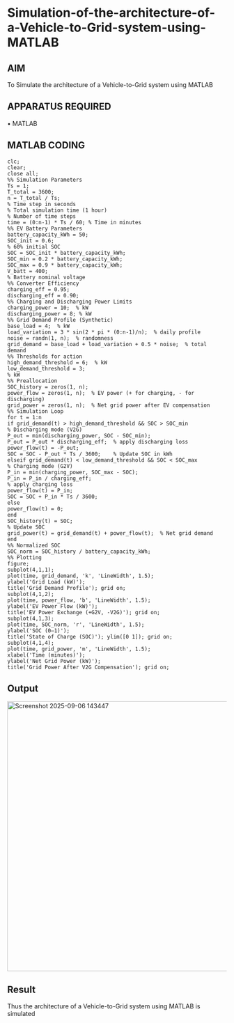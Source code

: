# Simulation-of-the-architecture-of-a-Vehicle-to-Grid-system-using-MATLAB
## AIM
To Simulate the architecture of a Vehicle-to-Grid system using MATLAB 

## APPARATUS REQUIRED
•	MATLAB

## MATLAB CODING
```
clc; 
clear; 
close all; 
%% Simulation Parameters 
Ts = 1;                 
T_total = 3600;         
n = T_total / Ts;       
% Time step in seconds 
% Total simulation time (1 hour) 
% Number of time steps 
time = (0:n-1) * Ts / 60; % Time in minutes 
%% EV Battery Parameters 
battery_capacity_kWh = 50; 
SOC_init = 0.6;                     
% 60% initial SOC 
SOC = SOC_init * battery_capacity_kWh; 
SOC_min = 0.2 * battery_capacity_kWh; 
SOC_max = 0.9 * battery_capacity_kWh; 
V_batt = 400;                      
% Battery nominal voltage 
%% Converter Efficiency 
charging_eff = 0.95; 
discharging_eff = 0.90; 
%% Charging and Discharging Power Limits 
charging_power = 10;  % kW 
discharging_power = 8; % kW 
%% Grid Demand Profile (Synthetic) 
base_load = 4;  % kW 
load_variation = 3 * sin(2 * pi * (0:n-1)/n);  % daily profile 
noise = randn(1, n);  % randomness 
grid_demand = base_load + load_variation + 0.5 * noise;  % total demand 
%% Thresholds for action 
high_demand_threshold = 6;  % kW 
low_demand_threshold = 3;   
% kW 
%% Preallocation 
SOC_history = zeros(1, n); 
power_flow = zeros(1, n);  % EV power (+ for charging, - for discharging) 
grid_power = zeros(1, n);  % Net grid power after EV compensation 
%% Simulation Loop 
for t = 1:n 
if grid_demand(t) > high_demand_threshold && SOC > SOC_min 
% Discharging mode (V2G) 
P_out = min(discharging_power, SOC - SOC_min); 
P_out = P_out * discharging_eff;  % apply discharging loss 
power_flow(t) = -P_out; 
SOC = SOC - P_out * Ts / 3600;    % Update SOC in kWh 
elseif grid_demand(t) < low_demand_threshold && SOC < SOC_max 
% Charging mode (G2V) 
P_in = min(charging_power, SOC_max - SOC); 
P_in = P_in / charging_eff;       
% apply charging loss 
power_flow(t) = P_in; 
SOC = SOC + P_in * Ts / 3600;     
else 
power_flow(t) = 0; 
end 
SOC_history(t) = SOC; 
% Update SOC 
grid_power(t) = grid_demand(t) + power_flow(t);  % Net grid demand 
end 
%% Normalized SOC 
SOC_norm = SOC_history / battery_capacity_kWh; 
%% Plotting 
figure; 
subplot(4,1,1); 
plot(time, grid_demand, 'k', 'LineWidth', 1.5); 
ylabel('Grid Load (kW)'); 
title('Grid Demand Profile'); grid on; 
subplot(4,1,2); 
plot(time, power_flow, 'b', 'LineWidth', 1.5); 
ylabel('EV Power Flow (kW)'); 
title('EV Power Exchange (+G2V, -V2G)'); grid on; 
subplot(4,1,3); 
plot(time, SOC_norm, 'r', 'LineWidth', 1.5); 
ylabel('SOC (0–1)'); 
title('State of Charge (SOC)'); ylim([0 1]); grid on; 
subplot(4,1,4); 
plot(time, grid_power, 'm', 'LineWidth', 1.5); 
xlabel('Time (minutes)'); 
ylabel('Net Grid Power (kW)'); 
title('Grid Power After V2G Compensation'); grid on;
```
## Output
<img width="693" height="620" alt="Screenshot 2025-09-06 143447" src="https://github.com/user-attachments/assets/2d4e1149-0ca5-472b-a171-73fcb61d6ab7" />

## Result
Thus the architecture of a Vehicle-to-Grid system using MATLAB is simulated

